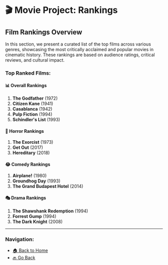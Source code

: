 # 🎬 Movie Project: Rankings

## Film Rankings Overview

In this section, we present a curated list of the top films across various genres, showcasing the most critically acclaimed and popular movies in cinematic history. These rankings are based on audience ratings, critical reviews, and cultural impact.

### Top Ranked Films:

#### 📊 Overall Rankings
1. **The Godfather** (1972)
2. **Citizen Kane** (1941)
3. **Casablanca** (1942)
4. **Pulp Fiction** (1994)
5. **Schindler's List** (1993)

#### 👻 Horror Rankings
1. **The Exorcist** (1973)
2. **Get Out** (2017)
3. **Hereditary** (2018)

#### 😂 Comedy Rankings
1. **Airplane!** (1980)
2. **Groundhog Day** (1993)
3. **The Grand Budapest Hotel** (2014)

#### 🎭 Drama Rankings
1. **The Shawshank Redemption** (1994)
2. **Forrest Gump** (1994)
3. **The Dark Knight** (2008)

---

### Navigation:

- [🏠 Back to Home](../README.md)
- [🔙 Go Back](javascript:history.back())

